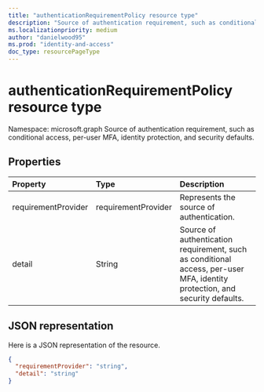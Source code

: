 ```yaml
---
title: "authenticationRequirementPolicy resource type"
description: "Source of authentication requirement, such as conditional access, per-user MFA, identity protection, and security defaults."
ms.localizationpriority: medium
author: "danielwood95"
ms.prod: "identity-and-access"
doc_type: resourcePageType
---
```


# authenticationRequirementPolicy resource type

Namespace: microsoft.graph
Source of authentication requirement, such as conditional access, per-user MFA, identity protection, and security defaults. 



## Properties
| Property	   | Type	|Description|
|:---------------|:--------|:----------|
|requirementProvider|requirementProvider|Represents the source of authentication.|
|detail|String|Source of authentication requirement, such as conditional access, per-user MFA, identity protection, and security defaults. |


## JSON representation

Here is a JSON representation of the resource.

<!-- {
  "blockType": "resource",
  "optionalProperties": [

  ],
  "@odata.type": "microsoft.graph.authenticationRequirementPolicy"
}-->

```json
{
  "requirementProvider": "string",
  "detail": "string"
}

```

